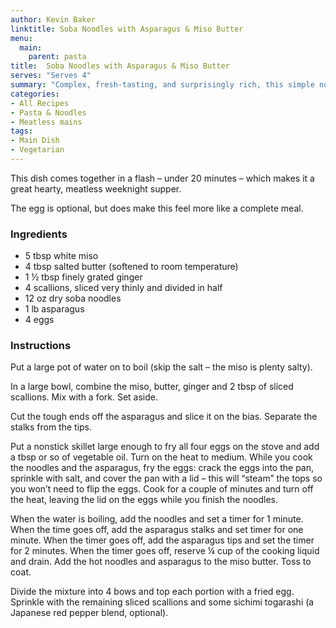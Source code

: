```yaml
---
author: Kevin Baker
linktitle: Soba Noodles with Asparagus & Miso Butter
menu:
  main:
    parent: pasta
title:  Soba Noodles with Asparagus & Miso Butter
serves: "Serves 4"
summary: "Complex, fresh-tasting, and surprisingly rich, this simple noodle dish builds on the earthy goodness of Japanese buckwheat noodles (soba). The combination of miso and butter is reminiscent of good parmesan cheese."
categories:
- All Recipes
- Pasta & Noodles
- Meatless mains
tags: 
- Main Dish
- Vegetarian
---
```

This dish comes together in a flash – under 20 minutes – which makes it a great hearty, meatless weeknight supper.

The egg is optional, but does make this feel more like a complete meal.
### Ingredients

<div class="ingredient-list">

* 5 tbsp white miso  
* 4 tbsp salted butter (softened to room temperature)   
* 1 ½ tbsp finely grated ginger  
* 4 scallions, sliced very thinly and divided in half  
* 12 oz dry soba noodles  
* 1 lb asparagus  
* 4 eggs   

</div>

### Instructions
Put a large pot of water on to boil (skip the salt – the miso is plenty salty).  

In a large bowl, combine the miso, butter, ginger and 2 tbsp of sliced scallions.  Mix with a fork. Set aside.

Cut the tough ends off the asparagus and slice it on the bias.  Separate the stalks from the tips.

Put a nonstick skillet large enough to fry all four eggs on the stove and add a tbsp or so of vegetable oil. Turn on the heat to medium.  While you cook the noodles and the asparagus, fry the eggs: crack the eggs into the pan, sprinkle with salt, and cover the pan with a lid – this will “steam” the tops so you won’t need to flip the eggs. Cook for a couple of minutes and turn off the heat, leaving the lid on the eggs while you finish the noodles.

When the water is boiling, add the noodles and set a timer for 1 minute.  When the time goes off, add the asparagus stalks and set timer for one minute. When the timer goes off, add the asparagus tips and set the timer for 2 minutes. When the timer goes off, reserve ¼ cup of the cooking liquid and drain.  Add the hot noodles and asparagus to the miso butter.  Toss to coat.

Divide the mixture into 4 bows and top each portion with a fried egg.  Sprinkle with the remaining sliced scallions and some sichimi togarashi (a Japanese red pepper blend, optional).
